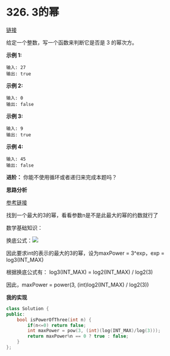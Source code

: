 # 326. 3的幂

[链接](https://leetcode-cn.com/problems/power-of-three/description/)

给定一个整数，写一个函数来判断它是否是 3 的幂次方。

**示例 1:**

```
输入: 27
输出: true
```

**示例 2:**

```
输入: 0
输出: false
```

**示例 3:**

```
输入: 9
输出: true
```

**示例 4:**

```
输入: 45
输出: false
```

**进阶：**
 你能不使用循环或者递归来完成本题吗？

**思路分析**

[参考链接](https://blog.csdn.net/x_i_y_u_e/article/details/50507281)

找到一个最大的3的幂，看看参数n是不是此最大的幂的约数就行了 

数学基础知识：

换底公式：![](https://gss3.bdstatic.com/7Po3dSag_xI4khGkpoWK1HF6hhy/baike/s%3D104/sign=d8abe44e114c510faac4e61a545b2528/adaf2edda3cc7cd9d2ff0e5f3201213fb90e9161.jpg) 

因此要求int的表示的最大的3的幂，设为maxPower = 3^exp，exp = log3(INT_MAX)

根据换底公式有： log3(INT_MAX) = log2(INT_MAX) / log2(3)

因此，maxPower = power(3, (int)log2(INT_MAX) / log2(3))

**我的实现**

```c++
class Solution {
public:
    bool isPowerOfThree(int n) {
        if(n<=0) return false;
        int maxPower = pow(3, (int)(log(INT_MAX)/log(3)));
        return maxPower%n == 0 ? true : false;
    }
};
```

